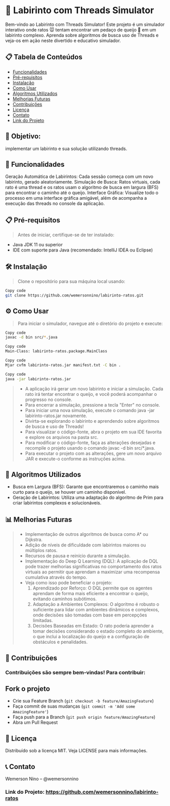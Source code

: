 # 🌟 Labirinto com Threads Simulator 

Bem-vindo ao Labirinto com Threads Simulator! Este projeto é um simulador interativo onde ratos 🐭 tentam encontrar um pedaço de queijo 🧀 em um labirinto complexo. Aprenda sobre algoritmos de busca uso de Threads e veja-os em ação neste divertido e educativo simulador.

## 📋 Tabela de Conteúdos
- [Funcionalidades](#-funcionalidades)
- [Pré-requisitos](#-pré-requisitos)
- [Instalação](#️-instalação)
- [Como Usar](#️-como-usar)
- [Algoritmos Utilizados](#-algoritmos-utilizados)
- [Melhorias Futuras](#-melhorias-futuras)
- [Contribuições](#-contribuições)
- [Licença](#-licença)
- [Contato](#-contato)
- [Link do Projeto](#-link-do-projeto)

## 🎯 Objetivo: 
implementar um labirinto e sua solução utilizando threads.

## 🚀 Funcionalidades
Geração Automática de Labirintos: Cada sessão começa com um novo labirinto, gerado aleatoriamente.
Simulação de Busca: Ratos virtuais, cada rato é uma thread e os ratos usam o algoritmo de busca em largura (BFS) para encontrar o caminho até o queijo.
Interface Gráfica: Visualize todo o processo em uma interface gráfica amigável, além de acompanha a execução das threads no console da aplicação.
## 📋 Pré-requisitos
> Antes de iniciar, certifique-se de ter instalado:

- Java JDK 11 ou superior
- IDE com suporte para Java (recomendado: IntelliJ IDEA ou Eclipse)
## 🛠️ Instalação
> Clone o repositório para sua máquina local usando:

```bash
Copy code
git clone https://github.com/wemersonnino/labirinto-ratos.git
```
## ⚙️ Como Usar
> Para iniciar o simulador, navegue até o diretório do projeto e execute:

```bash
Copy code
javac -d bin src/*.java
```
```bash
Copy code
Main-Class: labirinto-ratos.package.MainClass
```
```bash
Copy code
Mjar cvfm labirinto-ratos.jar manifest.txt -C bin .
```
```bash
Copy code
java -jar labirinto-ratos.jar
``` 
> - A aplicação irá gerar um novo labirinto e iniciar a simulação. Cada rato irá tentar encontrar o queijo, e você poderá acompanhar o progresso no console.
> - Para encerrar a simulação, pressione a tecla "Enter" no console.
> - Para iniciar uma nova simulação, execute o comando java -jar labirinto-ratos.jar novamente.
> - Divirta-se explorando o labirinto e aprendendo sobre algoritmos de busca e uso de Threads!
> - Para visualizar o código-fonte, abra o projeto em sua IDE favorita e explore os arquivos na pasta src.
> - Para modificar o código-fonte, faça as alterações desejadas e recompile o projeto usando o comando javac -d bin src/*.java.
> - Para executar o projeto com as alterações, gere um novo arquivo JAR e execute-o conforme as instruções acima.


## 🧠 Algoritmos Utilizados
- Busca em Largura (BFS): Garante que encontraremos o caminho mais curto para o queijo, se houver um caminho disponível.
- Geração de Labirintos: Utiliza uma adaptação do algoritmo de Prim para criar labirintos complexos e solucionáveis.
## 📊 Melhorias Futuras
> - Implementação de outros algoritmos de busca como A* ou Dijkstra.
> - Adição de níveis de dificuldade com labirintos maiores ou múltiplos ratos.
> - Recursos de pausa e reinício durante a simulação.
> -  Implementação do Deep Q Learning (DQL): A aplicação de DQL pode trazer melhorias significativas no comportamento dos ratos virtuais ao permitir que aprendam a maximizar uma recompensa cumulativa através do tempo. 
> -  Veja como isso pode beneficiar o projeto:
>     1) Aprendizado por Reforço: O DQL permite que os agentes aprendam de forma mais eficiente a encontrar o queijo, evitando caminhos subótimos.
>     2) Adaptação a Ambientes Complexos: O algoritmo é robusto o suficiente para lidar com ambientes dinâmicos e complexos, onde decisões são tomadas com base em percepções limitadas.
>     3) Decisões Baseadas em Estado: O rato poderia aprender a tomar decisões considerando o estado completo do ambiente, o que inclui a localização do queijo e a configuração de obstáculos e penalidades.
## 🤝 Contribuições
### Contribuições são sempre bem-vindas! Para contribuir:

## Fork o projeto
- Crie sua Feature Branch (```git checkout -b feature/AmazingFeature```)
- Faça commit de suas mudanças (```git commit -m 'Add some AmazingFeature'```)
- Faça push para a Branch (```git push origin feature/AmazingFeature```)
- Abra um Pull Request
## 📝 Licença
Distribuído sob a licença MIT. Veja LICENSE para mais informações.

## 📞 Contato
Wemerson Nino – @wemersonnino

### Link do Projeto: https://github.com/wemersonnino/labirinto-ratos
